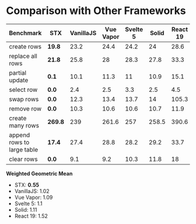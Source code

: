 
# Comparison with Other Frameworks

| Benchmark | STX | VanillaJS | Vue Vapor | Svelte 5 | Solid | React 19 |
|-----------|-----|-----------|-----------|----------|-------|----------|
| create rows | **19.8** | 23.2 | 24.4 | 24.2 | 24 | 28.6 |
| replace all rows | **21.8** | 25.8 | 28 | 28.3 | 27.8 | 33.3 |
| partial update | **0.1** | 10.1 | 11.3 | 11 | 10.9 | 15.1 |
| select row | **0.0** | 2.4 | 2.5 | 3.3 | 2.5 | 4.5 |
| swap rows | **0.0** | 12.3 | 13.4 | 13.7 | 14 | 105.3 |
| remove row | **0.0** | 10.3 | 10.6 | 10.6 | 10.7 | 11.9 |
| create many rows | **269.8** | 239 | 261.6 | 257 | 258.5 | 390.6 |
| append rows to large table | **17.4** | 27.4 | 28.8 | 28.2 | 29.2 | 33.7 |
| clear rows | **0.0** | 9.1 | 9.2 | 10.3 | 11.8 | 18 |

**Weighted Geometric Mean**

- STX: **0.55**
- VanillaJS: 1.02
- Vue Vapor: 1.09
- Svelte 5: 1.1
- Solid: 1.11
- React 19: 1.52
